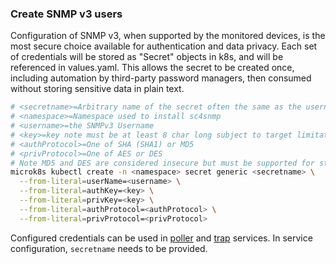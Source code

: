 ### Create SNMP v3 users

Configuration of SNMP v3, when supported by the monitored devices, is the most secure choice available
for authentication and data privacy. Each set of credentials will be stored as "Secret" objects in k8s,
and will be referenced in values.yaml. This allows the secret to be created once, including automation
by third-party password managers, then consumed without storing sensitive data in plain text.

```bash
# <secretname>=Arbitrary name of the secret often the same as the username or prefixed with "sc4snmp-"
# <namespace>=Namespace used to install sc4snmp
# <username>=the SNMPv3 Username
# <key>=key note must be at least 8 char long subject to target limitations
# <authProtocol>=One of SHA (SHA1) or MD5 
# <privProtocol>=One of AES or DES 
# Note MD5 and DES are considered insecure but must be supported for standards compliance
microk8s kubectl create -n <namespace> secret generic <secretname> \
  --from-literal=userName=<username> \
  --from-literal=authKey=<key> \
  --from-literal=privKey=<key> \
  --from-literal=authProtocol=<authProtocol> \
  --from-literal=privProtocol=<privProtocol> 
```

Configured credentials can be used in [poller](poller-configuration.md) and [trap](trap-configuration.md) services. 
In service configuration, `secretname` needs to be provided. 
